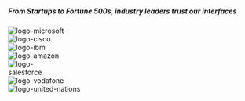 <section class="py-3 mt-7 pb-lg-7 mb-lg-10 position-relative">
  <div class="container">
    <div class="row mb-4">
      <div class="col-12 text-center">
        <h5 class="text-white text-lg font-weight-bolder mb-1">From Startups to Fortune 500s, industry leaders trust our interfaces</h5>
      </div>
    </div>
    <div class="d-flex align-items-center align-items-center">
      <div class="d-md-flex align-items-center ms-auto">
        <div class="mx-3" style="max-width: 130px;">
          <img src="{{root}}assets/img/logos/logo-microsoft.svg" class="w-100" alt="logo-microsoft"/>
        </div>
        <div class="mx-3" style="max-width: 130px;">
          <img src="{{root}}assets/img/logos/logo-cisco.svg" class="w-100" alt="logo-cisco"/>
        </div>
      </div>
      <div class="d-md-flex align-items-center">
        <div class="mx-3" style="max-width: 85px;">
          <img src="{{root}}assets/img/logos/logo-ibm.svg" class="w-100" alt="logo-ibm"/>
        </div>
        <div class="mx-3" style="max-width: 140px;">
          <img src="{{root}}assets/img/logos/logo-amazon.svg" class="w-100" alt="logo-amazon"/>
        </div>
      </div>
      <div class="d-md-flex align-items-center">
        <div class="mx-3" style="max-width: 90px;">
          <img src="{{root}}assets/img/logos/logo-salesforce.svg" class="w-100" alt="logo-salesforce"/>
        </div>
        <div class="mx-3" style="max-width: 130px;">
          <img src="{{root}}assets/img/logos/logo-vodafone.svg" class="w-100" alt="logo-vodafone"/>
        </div>
      </div>
      <div class="me-auto">
        <div class="mx-3" style="max-width: 150px;">
          <img src="{{root}}assets/img/logos/logo-united-nations.svg" class="w-100" alt="logo-united-nations"/>
        </div>
      </div>
    </div>
  </div>
</section>
